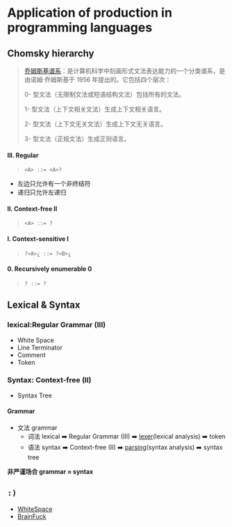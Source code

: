 # Application of production in programming languages

## Chomsky hierarchy

> [乔姆斯基谱系](https://zh.wikipedia.org/wiki/%E4%B9%94%E5%A7%86%E6%96%AF%E5%9F%BA%E8%B0%B1%E7%B3%BB)：是计算机科学中刻画形式文法表达能力的一个分类谱系，是由诺姆·乔姆斯基于 1956 年提出的。它包括四个层次：
> 
> 0- 型文法（无限制文法或短语结构文法）包括所有的文法。
> 
> 1- 型文法（上下文相关文法）生成上下文相关语言。
> 
> 2- 型文法（上下文无关文法）生成上下文无关语言。
> 
> 3- 型文法（正规文法）生成正则语言。

#### III. Regular
> `<A> ::= <A>?`
* 左边只允许有一个非终结符
* 递归只允许左递归 

####  II. Context-free II
> `<A> ::= ?`

#### I. Context-sensitive I
> `?<A>¿ ::= ?<B>¿`

#### 0. Recursively enumerable 0
> `? ::= ?`


## Lexical & Syntax
### lexical:Regular Grammar (III)
- White Space
- Line Terminator
- Comment
- Token

### Syntax: Context-free (II)
- Syntax Tree


#### Grammar
+ 文法 grammar
  - 词法 lexical ➡️ Regular Grammar (III) ➡️ [lexer](https://en.wikipedia.org/wiki/Lexical_analysis)(lexical analysis) ➡️ token
  - 语法 syntax ➡️ Context-free (II) ➡️ [parsing](https://en.wikipedia.org/wiki/Parsing)(syntax analysis) ➡️ syntax tree


**非严谨场合 grammar ≈ syntax**



## `:)`
- [WhiteSpace](https://github.com/Romejanic/Whitespace)
- [BrainFuck](https://github.com/moky/BrainFuck)